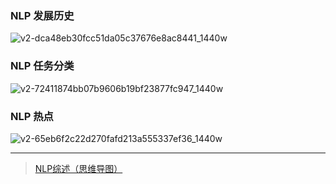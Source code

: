 ### NLP 发展历史



![v2-dca48eb30fcc51da05c37676e8ac8441_1440w](/Users/ssh/Documents/private/project/github/programmer-learning-notes/nlp/nlp_note.assets/v2-dca48eb30fcc51da05c37676e8ac8441_1440w.jpg)

###  NLP 任务分类



![v2-72411874bb07b9606b19bf23877fc947_1440w](/Users/ssh/Documents/private/project/github/programmer-learning-notes/nlp/nlp_note.assets/v2-72411874bb07b9606b19bf23877fc947_1440w.jpg)



### NLP 热点

![v2-65eb6f2c22d270fafd213a555337ef36_1440w](/Users/ssh/Documents/private/project/github/programmer-learning-notes/nlp/nlp_note.assets/v2-65eb6f2c22d270fafd213a555337ef36_1440w.jpg)



------

> [NLP综述（思维导图）](https://zhuanlan.zhihu.com/p/56802149)

